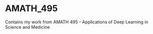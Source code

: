 # AMATH_495
Contains my work from AMATH 495 - Applications of Deep Learning in Science and Medicine
